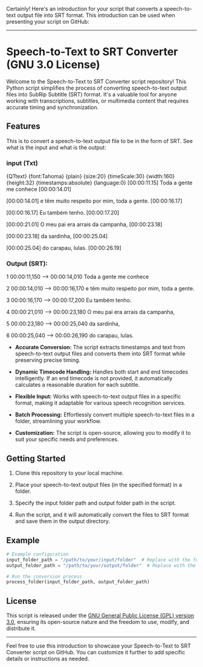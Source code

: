 Certainly! Here's an introduction for your script that converts a speech-to-text output file into SRT format. This introduction can be used when presenting your script on GitHub:

---

# Speech-to-Text to SRT Converter (GNU 3.0 License)

Welcome to the Speech-to-Text to SRT Converter script repository! This Python script simplifies the process of converting speech-to-text output files into SubRip Subtitle (SRT) format. It's a valuable tool for anyone working with transcriptions, subtitles, or multimedia content that requires accurate timing and synchronization.

## Features

This is to convert a speech-to-text output file to be in the form of SRT.
See what is the input and what is the output:

### input (Txt)
{QTtext} {font:Tahoma}
{plain} {size:20}
{timeScale:30}
{width:160} {height:32}
{timestamps:absolute} {language:0}
[00:00:11.15]
Toda a gente me conhece 
[00:00:14.01]

[00:00:14.01]
e têm muito respeito por mim, toda a gente.
[00:00:16.17]

[00:00:16.17]
Eu também tenho.
[00:00:17.20]

[00:00:21.01]
O meu pai era arrais da campanha,
[00:00:23.18]

[00:00:23.18]
da sardinha,
[00:00:25.04]

[00:00:25.04]
do carapau, lulas.
[00:00:26.19]

### Output (SRT):

1
00:00:11,150 --> 00:00:14,010
Toda a gente me conhece

2
00:00:14,010 --> 00:00:16,170
e têm muito respeito por mim, toda a gente.

3
00:00:16,170 --> 00:00:17,200
Eu também tenho.

4
00:00:21,010 --> 00:00:23,180
O meu pai era arrais da campanha,

5
00:00:23,180 --> 00:00:25,040
da sardinha,

6
00:00:25,040 --> 00:00:26,190
do carapau, lulas.

- **Accurate Conversion:** The script extracts timestamps and text from speech-to-text output files and converts them into SRT format while preserving precise timing.

- **Dynamic Timecode Handling:** Handles both start and end timecodes intelligently. If an end timecode is not provided, it automatically calculates a reasonable duration for each subtitle.

- **Flexible Input:** Works with speech-to-text output files in a specific format, making it adaptable for various speech recognition services.

- **Batch Processing:** Effortlessly convert multiple speech-to-text files in a folder, streamlining your workflow.

- **Customization:** The script is open-source, allowing you to modify it to suit your specific needs and preferences.

## Getting Started

1. Clone this repository to your local machine.

2. Place your speech-to-text output files (in the specified format) in a folder.

3. Specify the input folder path and output folder path in the script.

4. Run the script, and it will automatically convert the files to SRT format and save them in the output directory.

## Example

```python
# Example configuration
input_folder_path = "/path/to/your/input/folder"  # Replace with the folder containing speech-to-text output files
output_folder_path = "/path/to/your/output/folder"  # Replace with the folder where you want to save SRT files

# Run the conversion process
process_folder(input_folder_path, output_folder_path)
```

## License

This script is released under the [GNU General Public License (GPL) version 3.0](LICENSE), ensuring its open-source nature and the freedom to use, modify, and distribute it.

---

Feel free to use this introduction to showcase your Speech-to-Text to SRT Converter script on GitHub. You can customize it further to add specific details or instructions as needed.
